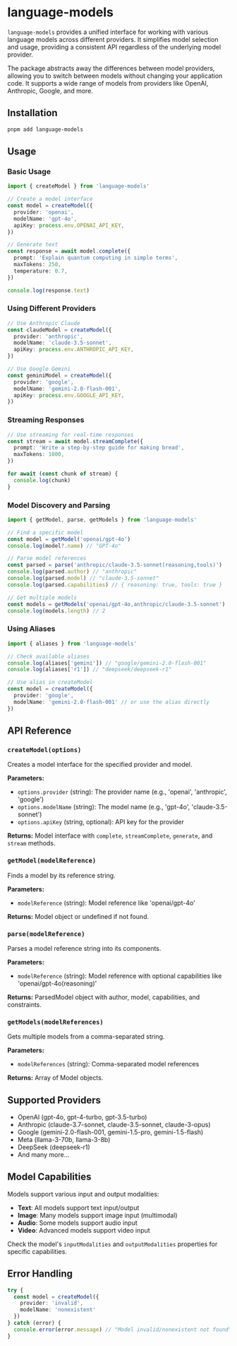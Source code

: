 # language-models

`language-models` provides a unified interface for working with various language models across different providers. It simplifies model selection and usage, providing a consistent API regardless of the underlying model provider.

The package abstracts away the differences between model providers, allowing you to switch between models without changing your application code. It supports a wide range of models from providers like OpenAI, Anthropic, Google, and more.

## Installation

```bash
pnpm add language-models
```

## Usage

### Basic Usage

```typescript
import { createModel } from 'language-models'

// Create a model interface
const model = createModel({
  provider: 'openai',
  modelName: 'gpt-4o',
  apiKey: process.env.OPENAI_API_KEY,
})

// Generate text
const response = await model.complete({
  prompt: 'Explain quantum computing in simple terms',
  maxTokens: 250,
  temperature: 0.7,
})

console.log(response.text)
```

### Using Different Providers

```typescript
// Use Anthropic Claude
const claudeModel = createModel({
  provider: 'anthropic',
  modelName: 'claude-3.5-sonnet',
  apiKey: process.env.ANTHROPIC_API_KEY,
})

// Use Google Gemini
const geminiModel = createModel({
  provider: 'google',
  modelName: 'gemini-2.0-flash-001',
  apiKey: process.env.GOOGLE_API_KEY,
})
```

### Streaming Responses

```typescript
// Use streaming for real-time responses
const stream = await model.streamComplete({
  prompt: 'Write a step-by-step guide for making bread',
  maxTokens: 1000,
})

for await (const chunk of stream) {
  console.log(chunk)
}
```

### Model Discovery and Parsing

```typescript
import { getModel, parse, getModels } from 'language-models'

// Find a specific model
const model = getModel('openai/gpt-4o')
console.log(model?.name) // "GPT-4o"

// Parse model references
const parsed = parse('anthropic/claude-3.5-sonnet(reasoning,tools)')
console.log(parsed.author) // "anthropic"
console.log(parsed.model) // "claude-3.5-sonnet"
console.log(parsed.capabilities) // { reasoning: true, tools: true }

// Get multiple models
const models = getModels('openai/gpt-4o,anthropic/claude-3.5-sonnet')
console.log(models.length) // 2
```

### Using Aliases

```typescript
import { aliases } from 'language-models'

// Check available aliases
console.log(aliases['gemini']) // "google/gemini-2.0-flash-001"
console.log(aliases['r1']) // "deepseek/deepseek-r1"

// Use alias in createModel
const model = createModel({
  provider: 'google',
  modelName: 'gemini-2.0-flash-001' // or use the alias directly
})
```

## API Reference

### `createModel(options)`

Creates a model interface for the specified provider and model.

**Parameters:**
- `options.provider` (string): The provider name (e.g., 'openai', 'anthropic', 'google')
- `options.modelName` (string): The model name (e.g., 'gpt-4o', 'claude-3.5-sonnet')
- `options.apiKey` (string, optional): API key for the provider

**Returns:** Model interface with `complete`, `streamComplete`, `generate`, and `stream` methods.

### `getModel(modelReference)`

Finds a model by its reference string.

**Parameters:**
- `modelReference` (string): Model reference like 'openai/gpt-4o'

**Returns:** Model object or undefined if not found.

### `parse(modelReference)`

Parses a model reference string into its components.

**Parameters:**
- `modelReference` (string): Model reference with optional capabilities like 'openai/gpt-4o(reasoning)'

**Returns:** ParsedModel object with author, model, capabilities, and constraints.

### `getModels(modelReferences)`

Gets multiple models from a comma-separated string.

**Parameters:**
- `modelReferences` (string): Comma-separated model references

**Returns:** Array of Model objects.

## Supported Providers

- OpenAI (gpt-4o, gpt-4-turbo, gpt-3.5-turbo)
- Anthropic (claude-3.7-sonnet, claude-3.5-sonnet, claude-3-opus)
- Google (gemini-2.0-flash-001, gemini-1.5-pro, gemini-1.5-flash)
- Meta (llama-3-70b, llama-3-8b)
- DeepSeek (deepseek-r1)
- And many more...

## Model Capabilities

Models support various input and output modalities:

- **Text**: All models support text input/output
- **Image**: Many models support image input (multimodal)
- **Audio**: Some models support audio input
- **Video**: Advanced models support video input

Check the model's `inputModalities` and `outputModalities` properties for specific capabilities.

## Error Handling

```typescript
try {
  const model = createModel({
    provider: 'invalid',
    modelName: 'nonexistent'
  })
} catch (error) {
  console.error(error.message) // "Model invalid/nonexistent not found"
}
```
